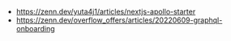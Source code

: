 - https://zenn.dev/yuta4j1/articles/nextjs-apollo-starter
- https://zenn.dev/overflow_offers/articles/20220609-graphql-onboarding
